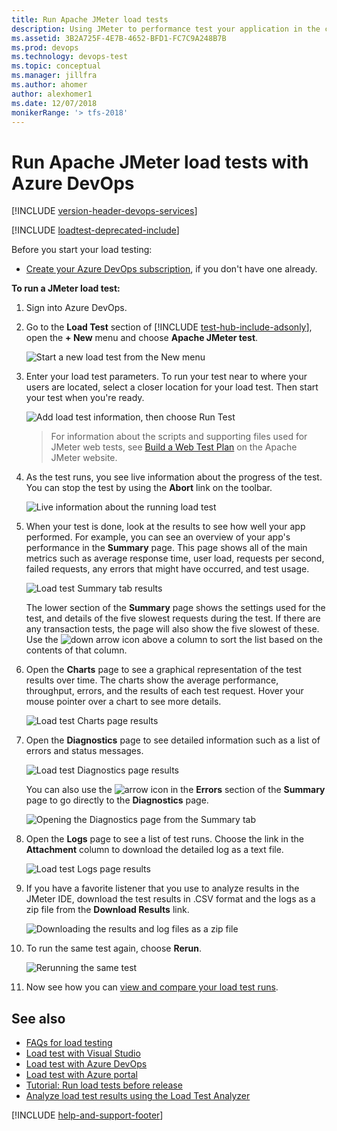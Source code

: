 ```yaml
---
title: Run Apache JMeter load tests
description: Using JMeter to performance test your application in the cloud using the features of Azure DevOps and TFS
ms.assetid: 3B2A725F-4E7B-4652-BFD1-FC7C9A248B7B
ms.prod: devops
ms.technology: devops-test
ms.topic: conceptual
ms.manager: jillfra
ms.author: ahomer
author: alexhomer1
ms.date: 12/07/2018
monikerRange: '> tfs-2018'
---
```


# Run Apache JMeter load tests with Azure DevOps

[!INCLUDE [version-header-devops-services](../_shared/version-header-devops-services.md)] 

[!INCLUDE [loadtest-deprecated-include](../_shared/loadtest-deprecated-include.md)]

Before you start your load testing:

* [Create your Azure DevOps subscription](https://visualstudio.microsoft.com/products/visual-studio-team-services-vs), 
  if you don't have one already.

**To run a JMeter load test:**

1. Sign into Azure DevOps.

1. Go to the **Load Test** section of [!INCLUDE [test-hub-include-adsonly](../_shared/test-hub-include-adsonly.md)], open the **+ New**
   menu and choose **Apache JMeter test**.

   ![Start a new load test from the New menu](_img/get-started-jmeter-test/JMeterLoadTestVSO-new-menu-item.png)

1. Enter your load test parameters. To run your test near to where your users are located,
   select a closer location for your load test. Then start your test when you're ready.

   ![Add load test information, then choose Run Test](_img/get-started-jmeter-test/JMeterLoadTestVSO-parameters.png)

   >For information about the scripts and supporting files used for JMeter
   web tests, see [Build a Web Test Plan](http://jmeter.apache.org/usermanual/build-web-test-plan.html)
   on the Apache JMeter website.
 
1. As the test runs, you see live information about the progress
   of the test. You can stop the test by using the **Abort** link on the
   toolbar.

   ![Live information about the running load test](_img/get-started-jmeter-test/JMeterTestVSO-progress.png)

1. When your test is done, look at the results to see how 
   well your app performed. For example, you can see an overview
   of your app's performance in the **Summary** page.
   This page shows all of the main metrics such as average response
   time, user load, requests per second, failed requests, any errors
   that might have occurred, and test usage.

   ![Load test Summary tab results](_img/get-started-jmeter-test/JMeterLoadTestVSO-summary-tab.png)
 
   The lower section of the **Summary** page shows the settings used
   for the test, and details of the five slowest requests during the test.
   If there are any transaction tests, the page will also show the five slowest of these.
   Use the ![down arrow](_img/_shared/SimpleLoadTestVSO-sort-column.png)
   icon above a column to sort the list based on the contents of that column.

1. Open the **Charts** page to see a graphical representation of 
   the test results over time. The charts show the average
   performance, throughput, errors, and the results of each test 
   request. Hover your mouse pointer over a chart to 
   see more details. 

   ![Load test Charts page results](_img/_shared/LoadTestVSO-charts.png)

1. Open the **Diagnostics** page to see detailed information such as a list
   of errors and status messages.

   ![Load test Diagnostics page results](_img/get-started-jmeter-test/JMeterLoadTestVSO-diagnostics-tab.png)

   You can also use the ![arrow](_img/_shared/SimpleLoadTestVSO-summary-errors-icon.png)
   icon in the **Errors** section of the **Summary** page to go directly to the 
   **Diagnostics** page.

   ![Opening the Diagnostics page from the Summary tab](_img/_shared/SimpleLoadTestVSO-summary-errors-link.png)

1. Open the **Logs** page to see a list of test runs. Choose the link in
   the **Attachment** column to download the detailed log as a text file.

   ![Load test Logs page results](_img/get-started-jmeter-test/JMeterLoadTestVSO-logs-tab.png)

1. If you have a favorite listener that you use to analyze results in
   the JMeter IDE, download the test results in .CSV format and the logs
   as a zip file from the **Download Results** link.

   ![Downloading the results and log files as a zip file](_img/get-started-jmeter-test/JMeterLoadTestVSO-download-results.png)

1. To run the same test again, choose **Rerun**.

   ![Rerunning the same test](_img/get-started-jmeter-test/JMeterLoadTestVSO-rerun-test.png)

1. Now see how you can [view and compare your load test runs](performance-reports.md).

## See also

* [FAQs for load testing](reference-qa.md#jmeter-tests)
* [Load test with Visual Studio](getting-started-with-performance-testing.md) 
* [Load test with Azure DevOps](get-started-simple-cloud-load-test.md) 
* [Load test with Azure portal](app-service-web-app-performance-test.md) 
* [Tutorial: Run load tests before release](run-performance-tests-app-before-release.md) 
* [Analyze load test results using the Load Test Analyzer](/visualstudio/test/analyze-load-test-results-using-the-load-test-analyzer)

[!INCLUDE [help-and-support-footer](../_shared/help-and-support-footer.md)] 
